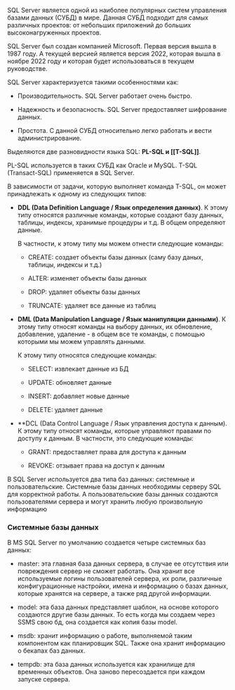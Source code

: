 SQL Server является одной из наиболее популярных систем управления базами данных (СУБД) в мире. Данная СУБД подходит для самых различных проектов: от небольших приложений до больших высоконагруженных проектов.

SQL Server был создан компанией Microsoft. Первая версия вышла в 1987 году. А текущей версией является версия 2022, которая вышла в ноябре 2022 году и которая будет использоваться в текущем руководстве.

SQL Server характеризуется такими особенностями как:

- Производительность. SQL Server работает очень быстро.
    
- Надежность и безопасность. SQL Server предоставляет шифрование данных.
    
- Простота. С данной СУБД относительно легко работать и вести администрирование.


Выделяются две разновидности языка SQL: **PL-SQL и [[T-SQL]]**.

PL-SQL используется в таких СУБД как Oracle и MySQL. 
T-SQL (Transact-SQL) применяется в SQL Server. 

В зависимости от задачи, которую выполняет команда T-SQL, он может принадлежать к одному из следующих типов:

- **DDL (Data Definition Language / Язык определения данных)**. К этому типу относятся различные команды, которые создают базу данных, таблицы, индексы, хранимые процедуры и т.д. В общем определяют данные.
    
    В частности, к этому типу мы можем отнести следующие команды:
    
    - CREATE: создает объекты базы данных (саму базу даных, таблицы, индексы и т.д.)
        
    - ALTER: изменяет объекты базы данных
        
    - DROP: удаляет объекты базы данных
        
    - TRUNCATE: удаляет все данные из таблиц
        
- **DML (Data Manipulation Language / Язык манипуляции данными)**. К этому типу относят команды на выбору данных, их обновление, добавление, удаление - в общем все те команды, с помощью которыми мы можем управлять данными.
    
    К этому типу относятся следующие команды:
    
    - SELECT: извлекает данные из БД
        
    - UPDATE: обновляет данные
        
    - INSERT: добавляет новые данные
        
    - DELETE: удаляет данные
        
- **DCL (Data Control Language / Язык управления доступа к данным). К этому типу относят команды, которые управляют правами по доступу к данным. В частности, это следующие команды:
    
    - GRANT: предоставляет права для доступа к данным
        
    - REVOKE: отзывает права на доступ к данным

В SQL Server используется два типа баз данных: системные и пользовательские. Системные базы данных необходимы серверу SQL для корректной работы. А пользовательские базы данных создаются пользователями сервера и могут хранить любую произвольную информацию

### Системные базы данных

В MS SQL Server по умолчанию создается четыре системных баз данных:

- master: эта главная база данных сервера, в случае ее отсутствия или повреждения сервер не сможет работать. Она хранит все используемые логины пользователей сервера, их роли, различные конфигурационные настройки, имена и информацию о базах данных, которые хранятся на сервере, а также ряд другой информации.
    
- model: эта база данных представляет шаблон, на основе которого создаются другие базы данных. То есть когда мы создаем через SSMS свою бд, она создается как копия базы model.
    
- msdb: хранит информацию о работе, выполняемой таким компонентом как планировщик SQL. Также она хранит информацию о бекапах баз данных.
    
- tempdb: эта база данных используется как хранилище для временных объектов. Она заново пересоздается при каждом запуске сервера.
